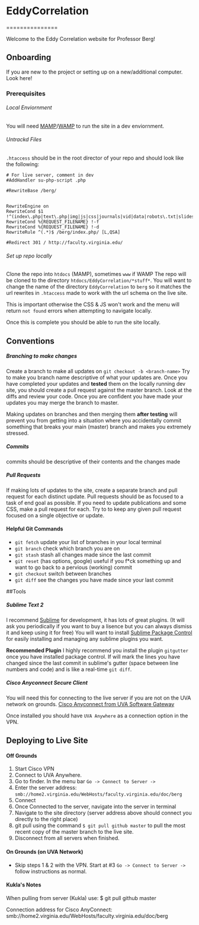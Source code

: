 # EddyCorrelation
===============

Welcome to the Eddy Correlation website for Professor Berg!

## Onboarding

If you are new to the project or setting up on a new/additional computer. Look here!

### Prerequisites
###### Local Enviornment
You will need [MAMP](https://www.mamp.info/en/)/[WAMP](http://www.wampserver.com/en/) to run the site in a dev enviornment.

###### Untrackd Files
`.htaccess` should be in the root director of your repo and should look like the following:

```
# For live server, comment in dev
#AddHandler su-php-script .php

#RewriteBase /berg/


RewriteEngine on
RewriteCond $1 !^(index\.php|text\.php|img|js|css|journals|vid|data|robots\.txt|slides)
RewriteCond %{REQUEST_FILENAME} !-f
RewriteCond %{REQUEST_FILENAME} !-d
RewriteRule ^(.*)$ /berg/index.php/ [L,QSA]

#Redirect 301 / http://faculty.virginia.edu/

``` 

###### Set up repo locally
Clone the repo into `htdocs` (MAMP), sometimes `www` if WAMP
The repo will be cloned to the directory `htdocs/EddyCorrelation/*stuff*`. You will want to change the name of the directory `EddyCorrelation` to `berg` so it matches the url rewrites in `.htaccess` made to work with the url schema on the live site. 

This is important otherwise the CSS & JS won't work and the menu will return `not found` errors when attempting to navigate locally. 

Once this is complete you should be able to run the site locally. 


## Conventions

##### Branching to make changes

Create a branch to make all updates on `git checkout -b <branch-name>` 
Try to make you branch name descriptive of what your updates are. 
Once you have completed your updates and **tested** them on the locally running dev site, you should create a pull request against the master branch. 
Look at the diffs and review your code. Once you are confident you have made your updates you may merge the branch to master.

Making updates on branches and then merging them **after testing** will prevent you from getting into a situation where you accidentally commit something that breaks your main (master) branch and makes you extremely stressed. 

##### Commits
commits should be descriptive of their contents and the changes made

##### Pull Requests
If making lots of updates to the site, create a separate branch and pull request for each distinct update. Pull requests should be as focused to a task of end goal as possible. 
If you need to update publications and some CSS, make a pull request for each. Try to to keep any given pull request focused on a single objective or update. 

#### Helpful Git Commands
* `git fetch` update your list of branches in your local terminal
* `git branch` check which branch you are on
* `git stash` stash all changes made since the last commit
* `git reset` (has options, google) useful if you f*ck something up and want to go back to a pervious (working) commit
* `git checkout` switch between branches
* `git diff` see the changes you have made since your last commit

##Tools
##### Sublime Text 2
I recommend [Sublime](http://www.sublimetext.com/blog/articles/sublime-text-2-0-released) for development, it has lots of great plugins. (It will ask you periodically if you want to buy a lisence but you can always dismiss it and keep using it for free)
You will want to install [Sublime Package Control](https://packagecontrol.io/) for easily installing and managing any sublime plugins you want. 

**Recommended Plugin** I highly recommend you install the plugin `gitgutter` once you have installed package control. If will mark the lines you have changed since the last commit in sublime's gutter (space between line numbers and code) and is like a real-time `git diff`. 

##### Cisco Anyconnect Secure Client
You will need this for connecting to the live server if you are not on the UVA network on grounds.
[Cisco Anyconnect from UVA Software Gateway](http://its.virginia.edu/software/displayPackages.php?tId=63)

Once installed you should have `UVA Anywhere` as a connection option in the VPN.

## Deploying to Live Site

#### Off Grounds

1. Start Cisco VPN
2. Connect to UVA Anywhere.
3. Go to finder. In the menu bar `Go -> Connect to Server ->`
4. Enter the server address: `smb://home2.virginia.edu/WebHosts/faculty.virginia.edu/doc/berg`
5. Connect
6. Once Connected to the server, navigate into the server in terminal
7. Navigate to the site directory (server address above should connect you directly to the right place)
8. git pull using the command `$ git pull github master` to pull the most recent copy of the master branch to the live site. 
9. Disconnect from all servers when finished. 


#### On Grounds (on UVA Network)
* Skip steps 1 & 2 with the VPN. Start at #3 `Go -> Connect to Server ->` follow instructions as normal. 


#### Kukla's Notes

When pulling from server (Kukla) use: 
$ git pull github master

Connection address for Cisco AnyConnect:
smb://home2.virginia.edu/WebHosts/faculty.virginia.edu/doc/berg
